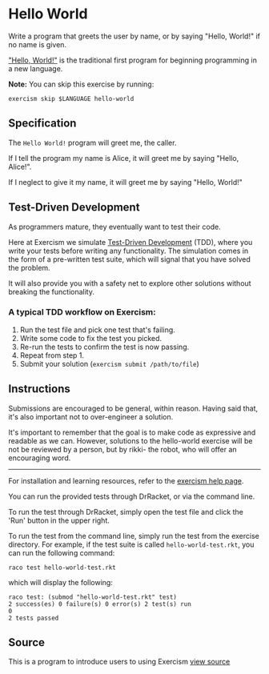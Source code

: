 # Hello World

Write a program that greets the user by name, or by saying "Hello, World!" if no name is given.

["Hello, World!"](http://en.wikipedia.org/wiki/%22Hello,_world!%22_program) is the traditional first program for beginning programming in a new language.

**Note:** You can skip this exercise by running:

    exercism skip $LANGUAGE hello-world

## Specification

The `Hello World!` program will greet me, the caller.

If I tell the program my name is Alice, it will greet me by saying "Hello, Alice!".

If I neglect to give it my name, it will greet me by saying "Hello, World!"

## Test-Driven Development

As programmers mature, they eventually want to test their code.

Here at Exercism we simulate [Test-Driven Development](http://en.wikipedia.org/wiki/Test-driven_development) (TDD), where you write your tests before writing any functionality. The simulation comes in the form of a pre-written test suite, which will signal that you have solved the problem.

It will also provide you with a safety net to explore other solutions without breaking the functionality.

### A typical TDD workflow on Exercism:

1. Run the test file and pick one test that's failing.
2. Write some code to fix the test you picked.
3. Re-run the tests to confirm the test is now passing.
4. Repeat from step 1.
5. Submit your solution (`exercism submit /path/to/file`)

## Instructions

Submissions are encouraged to be general, within reason. Having said that, it's also important not to over-engineer a solution.

It's important to remember that the goal is to make code as expressive and readable as we can. However, solutions to the hello-world exercise will be not be reviewed by a person, but by rikki- the robot, who will offer an encouraging word.

* * * *

For installation and learning resources, refer to the
[exercism help page](http://help.exercism.io/getting-started-with-racket.html).

You can run the provided tests through DrRacket, or via the command line.

To run the test through DrRacket, simply open the test file and click the 'Run' button in the upper right.

To run the test from the command line, simply run the test from the exercise directory. For example, if the test suite is called `hello-world-test.rkt`, you can run the following command:

```
raco test hello-world-test.rkt
```

which will display the following:

```
raco test: (submod "hello-world-test.rkt" test)
2 success(es) 0 failure(s) 0 error(s) 2 test(s) run
0
2 tests passed
```

## Source

This is a program to introduce users to using Exercism [view source](http://en.wikipedia.org/wiki/%22Hello,_world!%22_program)
